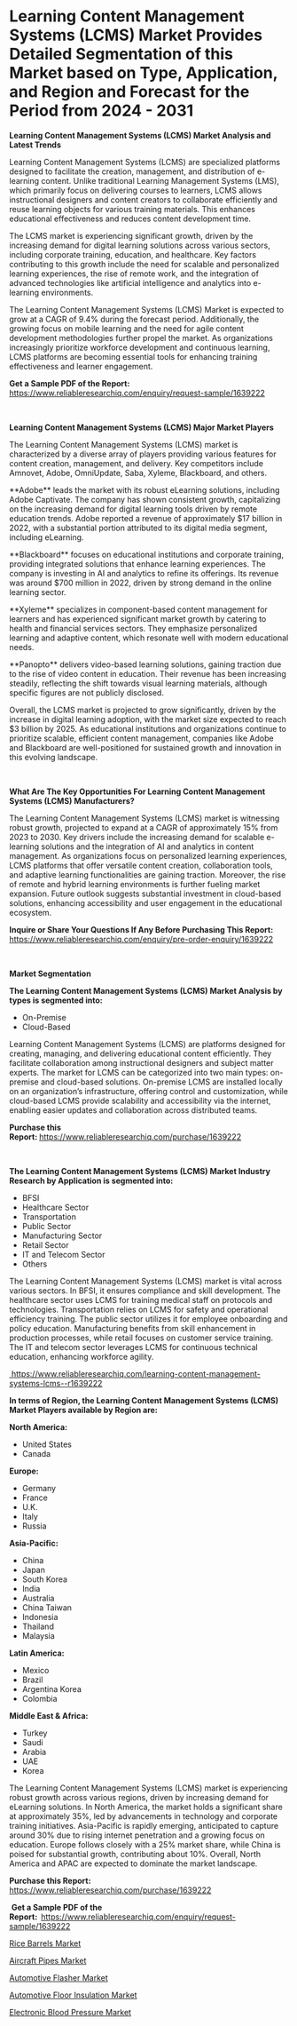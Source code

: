 <p><h1>Learning Content Management Systems (LCMS) Market Provides Detailed Segmentation of this Market based on Type, Application, and Region and Forecast for the Period from 2024 - 2031</h1></p><p><strong>Learning Content Management Systems (LCMS) Market Analysis and Latest Trends</strong></p>
<p><p>Learning Content Management Systems (LCMS) are specialized platforms designed to facilitate the creation, management, and distribution of e-learning content. Unlike traditional Learning Management Systems (LMS), which primarily focus on delivering courses to learners, LCMS allows instructional designers and content creators to collaborate efficiently and reuse learning objects for various training materials. This enhances educational effectiveness and reduces content development time.</p><p>The LCMS market is experiencing significant growth, driven by the increasing demand for digital learning solutions across various sectors, including corporate training, education, and healthcare. Key factors contributing to this growth include the need for scalable and personalized learning experiences, the rise of remote work, and the integration of advanced technologies like artificial intelligence and analytics into e-learning environments. </p><p>The Learning Content Management Systems (LCMS) Market is expected to grow at a CAGR of 9.4% during the forecast period. Additionally, the growing focus on mobile learning and the need for agile content development methodologies further propel the market. As organizations increasingly prioritize workforce development and continuous learning, LCMS platforms are becoming essential tools for enhancing training effectiveness and learner engagement.</p></p>
<p><strong>Get a Sample PDF of the Report:&nbsp;</strong> <a href="https://www.reliableresearchiq.com/enquiry/request-sample/1639222?utm_campaign=1117&utm_medium=2&utm_source=Github&utm_content=ia&utm_term=25092024&utm_id=learning-content-management-systems-lcms">https://www.reliableresearchiq.com/enquiry/request-sample/1639222</a></p>
<p>&nbsp;</p>
<p><strong>Learning Content Management Systems (LCMS) Major Market Players</strong></p>
<p><p>The Learning Content Management Systems (LCMS) market is characterized by a diverse array of players providing various features for content creation, management, and delivery. Key competitors include Amnovet, Adobe, OmniUpdate, Saba, Xyleme, Blackboard, and others.</p><p>**Adobe** leads the market with its robust eLearning solutions, including Adobe Captivate. The company has shown consistent growth, capitalizing on the increasing demand for digital learning tools driven by remote education trends. Adobe reported a revenue of approximately $17 billion in 2022, with a substantial portion attributed to its digital media segment, including eLearning.</p><p>**Blackboard** focuses on educational institutions and corporate training, providing integrated solutions that enhance learning experiences. The company is investing in AI and analytics to refine its offerings. Its revenue was around $700 million in 2022, driven by strong demand in the online learning sector.</p><p>**Xyleme** specializes in component-based content management for learners and has experienced significant market growth by catering to health and financial services sectors. They emphasize personalized learning and adaptive content, which resonate well with modern educational needs.</p><p>**Panopto** delivers video-based learning solutions, gaining traction due to the rise of video content in education. Their revenue has been increasing steadily, reflecting the shift towards visual learning materials, although specific figures are not publicly disclosed.</p><p>Overall, the LCMS market is projected to grow significantly, driven by the increase in digital learning adoption, with the market size expected to reach $3 billion by 2025. As educational institutions and organizations continue to prioritize scalable, efficient content management, companies like Adobe and Blackboard are well-positioned for sustained growth and innovation in this evolving landscape.</p></p>
<p>&nbsp;</p>
<p><strong>What Are The Key Opportunities For Learning Content Management Systems (LCMS) Manufacturers?</strong></p>
<p><p>The Learning Content Management Systems (LCMS) market is witnessing robust growth, projected to expand at a CAGR of approximately 15% from 2023 to 2030. Key drivers include the increasing demand for scalable e-learning solutions and the integration of AI and analytics in content management. As organizations focus on personalized learning experiences, LCMS platforms that offer versatile content creation, collaboration tools, and adaptive learning functionalities are gaining traction. Moreover, the rise of remote and hybrid learning environments is further fueling market expansion. Future outlook suggests substantial investment in cloud-based solutions, enhancing accessibility and user engagement in the educational ecosystem.</p></p>
<p><strong>Inquire or Share Your Questions If Any Before Purchasing This Report:</strong> <a href="https://www.reliableresearchiq.com/enquiry/pre-order-enquiry/1639222?utm_campaign=1117&utm_medium=2&utm_source=Github&utm_content=ia&utm_term=25092024&utm_id=learning-content-management-systems-lcms">https://www.reliableresearchiq.com/enquiry/pre-order-enquiry/1639222</a></p>
<p>&nbsp;</p>
<p><strong>Market Segmentation</strong></p>
<p><strong>The Learning Content Management Systems (LCMS) Market Analysis by types is segmented into:</strong></p>
<p><ul><li>On-Premise</li><li>Cloud-Based</li></ul></p>
<p><p>Learning Content Management Systems (LCMS) are platforms designed for creating, managing, and delivering educational content efficiently. They facilitate collaboration among instructional designers and subject matter experts. The market for LCMS can be categorized into two main types: on-premise and cloud-based solutions. On-premise LCMS are installed locally on an organization’s infrastructure, offering control and customization, while cloud-based LCMS provide scalability and accessibility via the internet, enabling easier updates and collaboration across distributed teams.</p></p>
<p><strong>Purchase this Report:&nbsp;</strong><a href="https://www.reliableresearchiq.com/purchase/1639222?utm_campaign=1117&utm_medium=2&utm_source=Github&utm_content=ia&utm_term=25092024&utm_id=learning-content-management-systems-lcms">https://www.reliableresearchiq.com/purchase/1639222</a></p>
<p>&nbsp;</p>
<p><strong>The Learning Content Management Systems (LCMS) Market Industry Research by Application is segmented into:</strong></p>
<p><ul><li>BFSI</li><li>Healthcare Sector</li><li>Transportation</li><li>Public Sector</li><li>Manufacturing Sector</li><li>Retail Sector</li><li>IT and Telecom Sector</li><li>Others</li></ul></p>
<p><p>The Learning Content Management Systems (LCMS) market is vital across various sectors. In BFSI, it ensures compliance and skill development. The healthcare sector uses LCMS for training medical staff on protocols and technologies. Transportation relies on LCMS for safety and operational efficiency training. The public sector utilizes it for employee onboarding and policy education. Manufacturing benefits from skill enhancement in production processes, while retail focuses on customer service training. The IT and telecom sector leverages LCMS for continuous technical education, enhancing workforce agility.</p></p>
<p><a href="https://www.reliableresearchiq.com/learning-content-management-systems-lcms--r1639222?utm_campaign=1117&utm_medium=2&utm_source=Github&utm_content=ia&utm_term=25092024&utm_id=learning-content-management-systems-lcms">&nbsp;https://www.reliableresearchiq.com/learning-content-management-systems-lcms--r1639222</a></p>
<p><strong>In terms of Region, the Learning Content Management Systems (LCMS) Market Players available by Region are:</strong></p>
<p>
    <p> <strong> North America: </strong>
        <ul>
            <li>United States</li>
            <li>Canada</li>
        </ul>
        </p> 
    <p> <strong> Europe: </strong>
        <ul>
            <li>Germany</li>
            <li>France</li>
            <li>U.K.</li>
            <li>Italy</li>
            <li>Russia</li>
        </ul>
        </p> 
    <p> <strong> Asia-Pacific: </strong>
        <ul>
            <li>China</li>
            <li>Japan</li>
            <li>South Korea</li>
            <li>India</li>
            <li>Australia</li>
            <li>China Taiwan</li>
            <li>Indonesia</li>
            <li>Thailand</li>
            <li>Malaysia</li>
        </ul>
        </p> 
    <p> <strong> Latin America: </strong>
        <ul>
            <li>Mexico</li>
            <li>Brazil</li>
            <li>Argentina Korea</li>
            <li>Colombia</li>
        </ul>
        </p> 
    <p> <strong> Middle East & Africa: </strong>
        <ul>
            <li>Turkey</li>
            <li>Saudi</li>
            <li>Arabia</li>
            <li>UAE</li>
            <li>Korea</li>
        </ul>
    </p>
    </p>
<p><p>The Learning Content Management Systems (LCMS) market is experiencing robust growth across various regions, driven by increasing demand for eLearning solutions. In North America, the market holds a significant share at approximately 35%, led by advancements in technology and corporate training initiatives. Asia-Pacific is rapidly emerging, anticipated to capture around 30% due to rising internet penetration and a growing focus on education. Europe follows closely with a 25% market share, while China is poised for substantial growth, contributing about 10%. Overall, North America and APAC are expected to dominate the market landscape.</p></p>
<p><strong>Purchase this Report: </strong><a href="https://www.reliableresearchiq.com/purchase/1639222?utm_campaign=1117&utm_medium=2&utm_source=Github&utm_content=ia&utm_term=25092024&utm_id=learning-content-management-systems-lcms">https://www.reliableresearchiq.com/purchase/1639222</a></p>
<p>&nbsp;<strong>Get a Sample PDF of the Report:&nbsp;&nbsp;</strong><a href="https://www.reliableresearchiq.com/enquiry/request-sample/1639222?utm_campaign=1117&utm_medium=2&utm_source=Github&utm_content=ia&utm_term=25092024&utm_id=learning-content-management-systems-lcms">https://www.reliableresearchiq.com/enquiry/request-sample/1639222</a></p>
<p><strong></strong></p>
<p><p><a href="https://issuu.com/reportprime-2/docs/rice-barrels-market-size-2030.pptx_88a47f0d53344e?utm_campaign=1117&utm_medium=2&utm_source=Github&utm_content=ia&utm_term=25092024&utm_id=learning-content-management-systems-lcms">Rice Barrels Market</a></p><p><a href="https://www.linkedin.com/pulse/how-regional-markets-adapting-aircraft-pipes-market-innovations-imtif?utm_campaign=1117&utm_medium=2&utm_source=Github&utm_content=ia&utm_term=25092024&utm_id=learning-content-management-systems-lcms">Aircraft Pipes Market</a></p><p><a href="https://www.linkedin.com/pulse/automotive-flasher-market-trends-growth-outlook-2024-2031-zdvcf?utm_campaign=1117&utm_medium=2&utm_source=Github&utm_content=ia&utm_term=25092024&utm_id=learning-content-management-systems-lcms">Automotive Flasher Market</a></p><p><a href="https://www.linkedin.com/pulse/global-automotive-floor-insulation-market-exploring-share-trends-oczyf?utm_campaign=1117&utm_medium=2&utm_source=Github&utm_content=ia&utm_term=25092024&utm_id=learning-content-management-systems-lcms">Automotive Floor Insulation Market</a></p><p><a href="https://issuu.com/reportprime-2/docs/electronic-blood-pressure-market-si_cb05317f060d87?utm_campaign=1117&utm_medium=2&utm_source=Github&utm_content=ia&utm_term=25092024&utm_id=learning-content-management-systems-lcms">Electronic Blood Pressure Market</a></p></p>